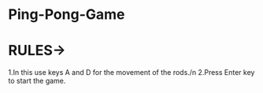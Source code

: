 # Ping-Pong-Game
# RULES->
 1.In this use keys A and D for the movement of the rods./n
 2.Press Enter key to start the game.
